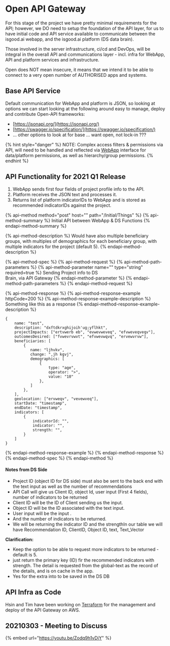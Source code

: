 # Open API Gateway

For this stage of the project we have pretty minimal requirements for the API; however, we DO need to setup the foundation of the API layer, for us to have initial code and API service available to communicate between the isgood.ai webapp, and the isgood.ai platform \(DS data brain\).

Those involved in the server infrastructure, ci/cd and DevOps, will be integral in the overall API and communications layer - incl.  infra for WebApp, API and platform services and infrastructure.

Open does NOT mean insecure, it means that we intend it to be able to connect to a very open number of AUTHORISED apps and systems. 

## Base API Service

Default communication for WebApp and platform is JSON, so looking at options we can start looking at the following around easy to manage, deploy and contribute Open-API frameworks:

* [https://jsonapi.org/](https://jsonapi.org/)
* [https://swagger.io/specification/](https://swagger.io/specification/)
* ... other options to look at for base ... want open, not lock-in ???

{% hint style="danger" %}
NOTE: Complex access filters & permissions via API, will need to be handled and reflected via [WebApp](../base-functional-specs/roles-permissions-acl.md) interface for data/platform permissions, as well as hierarchy/group permissions.
{% endhint %}

## API Functionality for 2021 Q1 Release

1. WebApp sends first four fields of project profile info to the API.
2. Platform receives the JSON text and processes it.
3. Returns list of platform indicatorIDs to WebApp and is stored as recommended indicatorIDs against the project.

{% api-method method="post" host="" path="/Initial/Things" %}
{% api-method-summary %}
Initial API between WebApp & DS Functions
{% endapi-method-summary %}

{% api-method-description %}
Would have also multiple beneficiary groups, with multiples of demographics for each beneficiary group, with multiple indicators for the project \(default 5\).
{% endapi-method-description %}

{% api-method-spec %}
{% api-method-request %}
{% api-method-path-parameters %}
{% api-method-parameter name="" type="string" required=true %}
Sending Project info to DS   
Brain, via API Gateway
{% endapi-method-parameter %}
{% endapi-method-path-parameters %}
{% endapi-method-request %}

{% api-method-response %}
{% api-method-response-example httpCode=200 %}
{% api-method-response-example-description %}
Something like this as a response 
{% endapi-method-response-example-description %}

```
{
    name: "test",
    description: "dxftdkrxghijoih'ug;yflhkt",
    projectImpacts: ["ertvwerb eb", "evwevweveq", "efvweveqveqv"],
    outcomesDesired: ["fvwevrvwvt", "efvwevwqvq", "ervewvrvw"],
    beneficiaries: [
        {
           name: "ljhvkv",
           change: ",jh kgvj",
           demographics: [
               {
                   type: "age",
                   operator: ">",
                   value: "10"
               },
           ]
        },
    ],
    geolocation: ["ervweqv", "vevewveq"],
    startDate: "timestamp",
    endDate: "timestamp",
    indicators: [
        {
            indicatorId: "",
            indicator: "",
            strength: "",
        }
    ]
}
```
{% endapi-method-response-example %}
{% endapi-method-response %}
{% endapi-method-spec %}
{% endapi-method %}

#### Notes from DS Side

* Project ID \(object ID for DS side\) must also be sent to the back end with the text input as well as the number of recommendations
* API Call will give us Client ID, object Id, user input \(First 4 fields\), number of indicators to be returned
* Client ID will be the ID of Client sending us the input.
* Object ID will be the ID associated with the text input.
* User input will be the input .
* And the number of indicators to be returned.
* We will be returning the indicator ID and the strengthIn our table we will have Recommendation ID, ClientID, Object ID, text, Text\_Vector

**Clarification:**

* Keep the option to be able to request more indicators to be returned - default is 5. 
* just return the primary key \(ID\) fir the recommended indicators with strength. The detail is requested from the global-text as the record of the details, and is on cache in the app.
* Yes for the extra into to be saved in the DS DB

## API Infra as Code

Hsin and Tim have been working on [Terraform](https://www.hashicorp.com/products/terraform) for the management and deploy of the API Gateway on AWS.

## 20210303 - Meeting to Discuss

{% embed url="https://youtu.be/Zodq9h1vDjY" %}



